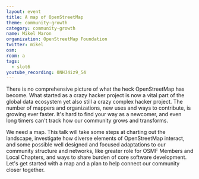 ```yaml
---
layout: event
title: A map of OpenStreetMap
theme: community-growth
category: community-growth
name: Mikel Maron
organization: OpenStreetMap Foundation
twitter: mikel
osm:
room: a
tags:
  - slot6
youtube_recording: 0NHJ4iz9_54
---
```

There is no comprehensive picture of what the heck OpenStreetMap has become. What started as a crazy hacker project is now a vital part of the global data ecosystem yet also still a crazy complex hacker project. The number of mappers and organizations, new uses and ways to contribute, is growing ever faster. It's hard to find your way as a newcomer, and even long timers can't track how our community grows and transforms.

We need a map. This talk will take some steps at charting out the landscape, investigate how diverse elements of OpenStreetMap interact, and some possible well designed and focused adaptations to our community structure and networks, like greater role for OSMF Members and Local Chapters, and ways to share burden of core software development. Let's get started with a map and a plan to help connect our community closer together.
